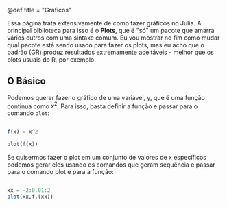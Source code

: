 @def title = "Gráficos"

Essa página trata extensivamente de como fazer gráficos no Julia. A principal biblioteca para isso é o **Plots**, que é "só" um pacote que amarra vários outros com uma sintaxe comum. Eu vou mostrar no fim como mudar qual pacote está sendo usado para fazer os plots, mas eu acho que o padrão (GR) produz resultados extremamente aceitáveis - melhor que os plots usuais do R, por exemplo.

## O Básico

Podemos querer fazer o gráfico de uma variável, y, que é uma função continua como $x^2$. Para isso, basta definir a função e passar para o comando `plot`:

```julia

f(x) = x^2

plot(f(x))

```

Se quisermos fazer o plot em um conjunto de valores de x específicos podemos gerar eles usando os comandos que geram sequência e passar para o comando plot e para a função:

```julia

xx = -2:0.01:2
plot(xx,f.(xx))

```
